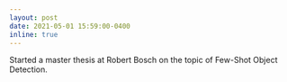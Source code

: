 ```yaml
---
layout: post
date: 2021-05-01 15:59:00-0400
inline: true
---
```


Started a master thesis at Robert Bosch on the topic of Few-Shot Object Detection.
